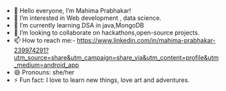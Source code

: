 - 👋 Hello everyone, I’m Mahima Prabhakar!
- 👀 I’m interested in Web development , data science.
- 🌱 I’m currently learning DSA in java,MongoDB
- 💞️ I’m looking to collaborate on hackathons,open-source projects.
- 📫 How to reach me:- https://www.linkedin.com/in/mahima-prabhakar-239974291?utm_source=share&utm_campaign=share_via&utm_content=profile&utm_medium=android_app
- 😄 Pronouns: she/her
- ⚡ Fun fact: I love to learn new things, love art and adventures.

<!---
mahima03325/mahima03325 is a ✨ special ✨ repository because its `README.md` (this file) appears on your GitHub profile.
You can click the Preview link to take a look at your changes.
--->
